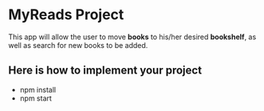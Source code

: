 # MyReads Project

This app will allow the user to move **books** to his/her desired **bookshelf**, as well as search for new books to be added. 

## Here is how to implement your project

* npm install
* npm start
